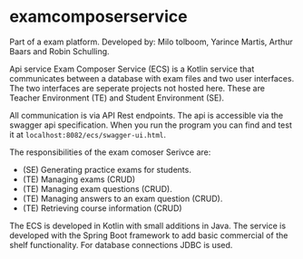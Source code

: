 # examcomposerservice

Part of a exam platform. 
Developed by: Milo tolboom, Yarince Martis, Arthur Baars and Robin Schulling.

Api service Exam Composer Service (ECS) is a Kotlin service that communicates between a database with exam files and two user interfaces. 
The two interfaces are seperate projects not hosted here. These are Teacher Environment (TE) and Student Environment (SE). 

All communication is via API Rest endpoints. The api is accessible via the swagger api specification. 
When you run the program you can find and test it at ```localhost:8082/ecs/swagger-ui.html```.

The responsibilities of the exam comoser Serivce are:

* (SE) Generating practice exams for students.
* (TE) Managing exams (CRUD)
* (TE) Managing exam questions (CRUD).
* (TE) Managing answers to an exam question (CRUD).
* (TE) Retrieving course information (CRUD)

The ECS is developed in Kotlin with small additions in Java. 
The service is developed with the Spring Boot framework to add basic commercial of the shelf functionality.
For database connections JDBC is used. 

